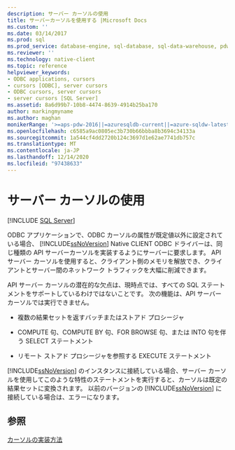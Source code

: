 ```yaml
---
description: サーバー カーソルの使用
title: サーバーカーソルを使用する |Microsoft Docs
ms.custom: ''
ms.date: 03/14/2017
ms.prod: sql
ms.prod_service: database-engine, sql-database, sql-data-warehouse, pdw
ms.reviewer: ''
ms.technology: native-client
ms.topic: reference
helpviewer_keywords:
- ODBC applications, cursors
- cursors [ODBC], server cursors
- ODBC cursors, server cursors
- server cursors [SQL Server]
ms.assetid: 8a6d99b7-10b8-4474-8639-4914b25ba170
author: markingmyname
ms.author: maghan
monikerRange: '>=aps-pdw-2016||=azuresqldb-current||=azure-sqldw-latest||>=sql-server-2016||>=sql-server-linux-2017||=azuresqldb-mi-current'
ms.openlocfilehash: c6585a9ac0805ec3b730b66bbba8b3694c34133a
ms.sourcegitcommit: 1a544cf4dd2720b124c3697d1e62ae7741db757c
ms.translationtype: MT
ms.contentlocale: ja-JP
ms.lasthandoff: 12/14/2020
ms.locfileid: "97438633"
---
```

# <a name="using-server-cursors"></a>サーバー カーソルの使用
[!INCLUDE [SQL Server](../../../includes/applies-to-version/sql-asdb-asdbmi-asa-pdw.md)]

  ODBC アプリケーションで、ODBC カーソルの属性が既定値以外に設定されている場合、 [!INCLUDE[ssNoVersion](../../../includes/ssnoversion-md.md)] Native CLIENT ODBC ドライバーは、同じ種類の API サーバーカーソルを実装するようにサーバーに要求します。 API サーバー カーソルを使用すると、クライアント側のメモリを解放でき、クライアントとサーバー間のネットワーク トラフィックを大幅に削減できます。  
  
 API サーバー カーソルの潜在的な欠点は、現時点では、すべての SQL ステートメントをサポートしているわけではないことです。 次の機能は、API サーバー カーソルでは実行できません。  
  
-   複数の結果セットを返すバッチまたはストアド プロシージャ  
  
-   COMPUTE 句、COMPUTE BY 句、FOR BROWSE 句、または INTO 句を伴う SELECT ステートメント  
  
-   リモート ストアド プロシージャを参照する EXECUTE ステートメント  
  
 [!INCLUDE[ssNoVersion](../../../includes/ssnoversion-md.md)] のインスタンスに接続している場合、サーバー カーソルを使用してこのような特性のステートメントを実行すると、カーソルは既定の結果セットに変換されます。 以前のバージョンの [!INCLUDE[ssNoVersion](../../../includes/ssnoversion-md.md)] に接続している場合は、エラーになります。  
  
## <a name="see-also"></a>参照  
 [カーソルの実装方法](../../../relational-databases/native-client-odbc-cursors/implementation/how-cursors-are-implemented.md)  
  
  
